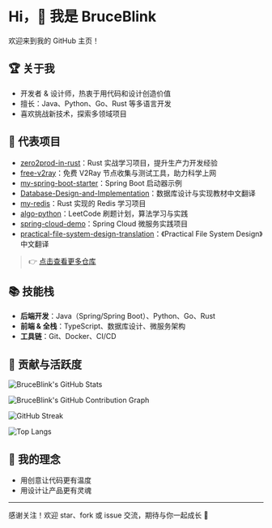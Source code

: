# Hi，👋 我是 BruceBlink

欢迎来到我的 GitHub 主页！

## 🏆 关于我
- 开发者 & 设计师，热衷于用代码和设计创造价值
- 擅长：Java、Python、Go、Rust 等多语言开发
- 喜欢挑战新技术，探索多领域项目

## 🚀 代表项目
- [zero2prod-in-rust](https://github.com/BruceBlink/zero2prod-in-rust)：Rust 实战学习项目，提升生产力开发经验
- [free-v2ray](https://github.com/BruceBlink/free-v2ray)：免费 V2Ray 节点收集与测试工具，助力科学上网
- [my-spring-boot-starter](https://github.com/BruceBlink/my-spring-boot-starter)：Spring Boot 启动器示例
- [Database-Design-and-Implementation](https://github.com/BruceBlink/Database-Design-and-Implementation)：数据库设计与实现教材中文翻译
- [my-redis](https://github.com/BruceBlink/my-redis)：Rust 实现的 Redis 学习项目
- [algo-python](https://github.com/BruceBlink/algo-python)：LeetCode 刷题计划，算法学习与实践
- [spring-cloud-demo](https://github.com/BruceBlink/spring-cloud-demo)：Spring Cloud 微服务实践项目
- [practical-file-system-design-translation](https://github.com/BruceBlink/practical-file-system-design-translation)：《Practical File System Design》中文翻译

> 👉 [点击查看更多仓库](https://github.com/BruceBlink?tab=repositories)

## 📚 技能栈
- **后端开发**：Java（Spring/Spring Boot）、Python、Go、Rust
- **前端 & 全栈**：TypeScript、数据库设计、微服务架构
- **工具链**：Git、Docker、CI/CD

## 🎯 贡献与活跃度

<!-- GitHub 统计卡片 -->
![BruceBlink's GitHub Stats](https://github-readme-stats.vercel.app/api?username=BruceBlink&show_icons=true&theme=radical)

<!-- 贡献力图 -->
![BruceBlink's GitHub Contribution Graph](https://github-readme-activity-graph.vercel.app/graph?username=BruceBlink&theme=radical)

<!-- 连续打卡天数 -->
![GitHub Streak](https://streak-stats.demolab.com?user=BruceBlink&theme=radical)

<!-- 语言统计 -->
![Top Langs](https://github-readme-stats.vercel.app/api/top-langs/?username=BruceBlink&layout=compact&theme=radical)

## 🎨 我的理念
- 用创意让代码更有温度
- 用设计让产品更有灵魂

---

感谢关注！欢迎 star、fork 或 issue 交流，期待与你一起成长 🚀
